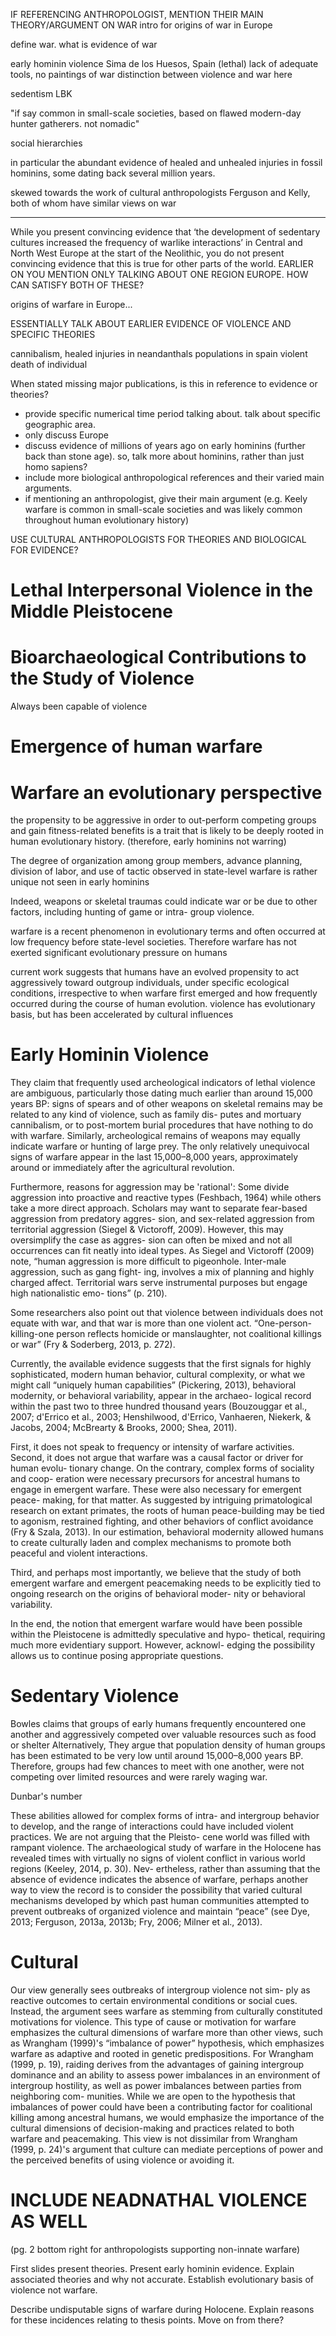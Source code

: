 <!-- SPDX-License-Identifier: zlib-acknowledgement -->

IF REFERENCING ANTHROPOLOGIST, MENTION THEIR MAIN THEORY/ARGUMENT ON WAR
intro for origins of war in Europe

define war. what is evidence of war

early hominin violence 
Sima de los Huesos, Spain (lethal)
lack of adequate tools, no paintings of war
distinction between violence and war here

sedentism LBK

"if say common in small-scale societies, based on flawed modern-day hunter gatherers. not nomadic"

social hierarchies







in particular the abundant evidence of healed and unhealed injuries in fossil hominins, some dating back several million years. 

skewed towards the work of cultural anthropologists Ferguson and Kelly, both of whom have similar views on war


-----------------------------------------------------------------------------
While you present convincing evidence that ‘the development of sedentary cultures increased the frequency of warlike interactions’ 
in Central and North West Europe at the start of the Neolithic, 
you do not present convincing evidence that this is true for other parts of the world.
EARLIER ON YOU MENTION ONLY TALKING ABOUT ONE REGION EUROPE. HOW CAN SATISFY BOTH OF THESE?

origins of warfare in Europe...

ESSENTIALLY TALK ABOUT EARLIER EVIDENCE OF VIOLENCE AND SPECIFIC THEORIES

cannibalism, healed injuries in neandanthals
populations in spain violent death of individual

When stated missing major publications, is this in reference to evidence or theories?

* provide specific numerical time period talking about. talk about specific geographic area.
* only discuss Europe
* discuss evidence of millions of years ago on early hominins (further back than stone age). 
so, talk more about hominins, rather than just homo sapiens?
* include more biological anthropological references and their varied main arguments.
* if mentioning an anthropologist, give their main argument (e.g. Keely warfare is common in small-scale societies and was likely common throughout human evolutionary history)


USE CULTURAL ANTHROPOLOGISTS FOR THEORIES AND BIOLOGICAL FOR EVIDENCE?
# Lethal Interpersonal Violence in the Middle Pleistocene
# Bioarchaeological Contributions to the Study of Violence
Always been capable of violence

# Emergence of human warfare




# Warfare an evolutionary perspective 
the propensity to be aggressive in order to out-perform
competing groups and gain fitness-related benefits is a trait that is likely
to be deeply rooted in human evolutionary history. 
(therefore, early hominins not warring)

The degree of organization among group members,
advance planning, division of labor, and use of tactic observed in
state-level warfare is rather unique not seen in early hominins 

Indeed, weapons or skeletal traumas could indicate
war or be due to other factors, including hunting of game or intra-
group violence.

warfare is a recent phenomenon in evolutionary terms and often
occurred at low frequency before state-level societies. Therefore
warfare has not exerted significant evolutionary pressure on
humans

current work suggests that humans have an
evolved propensity to act aggressively toward outgroup individuals,
under specific ecological conditions, irrespective to when warfare first
emerged and how frequently occurred during the course of human
evolution. 
violence has evolutionary basis, but has been accelerated by cultural influences

# Early Hominin Violence
They claim that frequently used archeological indicators of lethal violence
are ambiguous, particularly those dating much earlier than around
15,000 years BP: signs of spears and of other weapons on skeletal
remains may be related to any kind of violence, such as family dis-
putes and mortuary cannibalism, or to post-mortem burial procedures
that have nothing to do with warfare. Similarly, archeological remains
of weapons may equally indicate warfare or hunting of large prey. The
only relatively unequivocal signs of warfare appear in the last
15,000–8,000 years, approximately around or immediately after the
agricultural revolution.

Furthermore, reasons for aggression may be 'rational':
Some divide aggression into proactive and reactive types
(Feshbach, 1964) while others take a more direct approach. Scholars
may want to separate fear-based aggression from predatory aggres-
sion, and sex-related aggression from territorial aggression (Siegel &
Victoroff, 2009). However, this may oversimplify the case as aggres-
sion can often be mixed and not all occurrences can fit neatly into
ideal types. As Siegel and Victoroff (2009) note, “human aggression is
more difficult to pigeonhole. Inter-male aggression, such as gang fight-
ing, involves a mix of planning and highly charged affect. Territorial
wars serve instrumental purposes but engage high nationalistic emo-
tions” (p. 210).

Some researchers also point out that violence between individuals
does not equate with war, and that war is more than one violent act.
“One-person-killing-one person reflects homicide or manslaughter, not
coalitional killings or war” (Fry & Soderberg, 2013, p. 272). 

Currently, the available evidence suggests that the first signals for
highly sophisticated, modern human behavior, cultural complexity, or
what we might call “uniquely human capabilities” (Pickering, 2013),
behavioral modernity, or behavioral variability, appear in the archaeo-
logical record within the past two to three hundred thousand years
(Bouzouggar et al., 2007; d'Errico et al., 2003; Henshilwood, d'Errico,
Vanhaeren, Niekerk, & Jacobs, 2004; McBrearty & Brooks, 2000;
Shea, 2011).

First, it does not
speak to frequency or intensity of warfare activities. Second, it does
not argue that warfare was a causal factor or driver for human evolu-
tionary change. On the contrary, complex forms of sociality and coop-
eration were necessary precursors for ancestral humans to engage in
emergent warfare. These were also necessary for emergent peace-
making, for that matter. As suggested by intriguing primatological
research on extant primates, the roots of human peace-building may
be tied to agonism, restrained fighting, and other behaviors of conflict
avoidance (Fry & Szala, 2013). In our estimation, behavioral modernity
allowed humans to create culturally laden and complex mechanisms
to promote both peaceful and violent interactions.

Third, and perhaps most importantly, we believe that the study of
both emergent warfare and emergent peacemaking needs to be
explicitly tied to ongoing research on the origins of behavioral moder-
nity or behavioral variability. 

In the end, the notion that emergent warfare would have been
possible within the Pleistocene is admittedly speculative and hypo-
thetical, requiring much more evidentiary support. However, acknowl-
edging the possibility allows us to continue posing appropriate
questions.

# Sedentary Violence
Bowles claims that groups of early humans
frequently encountered one another and aggressively competed over
valuable resources such as food or shelter
Alternatively, They argue that population density
of human groups has been estimated to be very low until around
15,000–8,000 years BP. Therefore, groups had few chances to meet
with one another, were not competing over limited resources and
were rarely waging war.

Dunbar's number

These abilities allowed for complex forms of intra- and
intergroup behavior to develop, and the range of interactions could
have included violent practices. We are not arguing that the Pleisto-
cene world was filled with rampant violence. The archaeological study
of warfare in the Holocene has revealed times with virtually no signs
of violent conflict in various world regions (Keeley, 2014, p. 30). Nev-
ertheless, rather than assuming that the absence of evidence indicates
the absence of warfare, perhaps another way to view the record is to
consider the possibility that varied cultural mechanisms developed by
which past human communities attempted to prevent outbreaks of
organized violence and maintain “peace” (see Dye, 2013; Ferguson,
2013a, 2013b; Fry, 2006; Milner et al., 2013).

# Cultural
Our view generally sees outbreaks of intergroup violence not sim-
ply as reactive outcomes to certain environmental conditions or social
cues. Instead, the argument sees warfare as stemming from culturally
constituted motivations for violence. This type of cause or motivation
for warfare emphasizes the cultural dimensions of warfare more than
other views, such as Wrangham (1999)'s “imbalance of power”
hypothesis, which emphasizes warfare as adaptive and rooted in
genetic predispositions. For Wrangham (1999, p. 19), raiding derives
from the advantages of gaining intergroup dominance and an ability
to assess power imbalances in an environment of intergroup hostility,
as well as power imbalances between parties from neighboring com-
munities. While we are open to the hypothesis that imbalances of
power could have been a contributing factor for coalitional killing
among ancestral humans, we would emphasize the importance of the
cultural dimensions of decision-making and practices related to both
warfare and peacemaking. This view is not dissimilar from Wrangham
(1999, p. 24)'s argument that culture can mediate perceptions of
power and the perceived benefits of using violence or avoiding it.


# INCLUDE NEADNATHAL VIOLENCE AS WELL

(pg. 2 bottom right for anthropologists supporting non-innate warfare) 

First slides present theories.
Present early hominin evidence. Explain associated theories and why not accurate.
Establish evolutionary basis of violence not warfare.

Describe undisputable signs of warfare during Holocene.
Explain reasons for these incidences relating to thesis points.
Move on from there?

